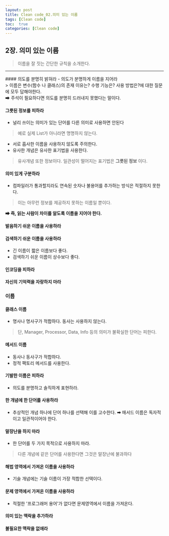```yaml
---
layout: post
title: Clean code_02.의미 있는 이름
tags: [Clean code]
toc:  true
categories: [Clean code]
---
```

## 2장. 의미 있는 이름
> 이름을 잘 짓는 간단한 규칙을 소개한다.

<hr/>
#### 의도를 분명히 밝혀라
- 의도가 분명하게 이름을 지어라<br>
> 이름은 변수(함수 나 클래스)의 존재 이유는? 수행 기능은? 사용 방법은?에 대한 질문에 모두 답해야한다. <br>
➡ 주석이 필요하다면 의도를 분명히 드러내지 못했다는 말이다.

#### 그릇된 정보를 피하라
- 널리 쓰이는 의미가 있는 단어를 다른 의미로 사용하면 안된다
> 예로 실제 List가 아니라면 명명하지 않는다.

- 서로 흡사한 이름을 사용하지 않도록 주의한다.
- 유사한 개념은 유사한 표기법을 사용한다.
> 유사개념 또한 정보이다. 일관성이 떨어지는 표기법은 **그릇된 정보** 이다.

#### 의미 있게 구분하라
- 컴파일러가 통과할지라도 연속된 숫자나 불용어를 추가하는 방식은 적절하지 못한다.
> 이는 아무런 정보를 제공하지 못하는 이름일 뿐이다.

**➡ 즉, 읽는 사람이 차이를 알도록 이름을 지어야 한다.**

#### 발음하기 쉬운 이름을 사용하라

#### 검색하기 쉬운 이름을 사용하라
- 긴 이름이 짧은 이름보다 좋다.
- 검색하기 쉬운 이름이 상수보다 좋다.

#### 인코딩을 피하라
#### 자신의 기억력을 자랑하지 마라

### 이름
#### 클래스 이름
- 명사나 명사구가 적합하다. 동사는 사용하지 않는다.
> 단, Manager, Processor, Data, Info 등의 의미가 불확실한 단어는 피한다.

#### 메서드 이름
- 동사나 동사구가 적합하다.
- 정적 팩토리 메서드를 사용한다.

#### 기발한 이름은 피하라
- 의도를 분명하고 솔직하게 표현하라.

#### 한 개념에 한 단어를 사용하라
- 추상적인 개념 하나에 단어 하나를 선택해 이를 고수한다.
 **➡** 매서드 이름은 독자적이고 일관적이어야 한다.

#### 말장난을 하지 마라
- 한 단어를 두 가지 목적으로 사용하지 마라.
> 다른 개념에 같은 단어를 사용한다면 그것은 말장난에 불과하다

#### 해법 영역에서 가져온 이름을 사용하라
- 기술 개념에는 기술 이름이 가장 적합한 선택이다.

#### 문제 영역에서 가져온 이름을 사용하라
- 적절한 '프로그래머 용어'가 없다면 문제영역에서 이름을 가져온다.

#### 의미 있는 맥락을 추가하라

#### 불필요한 맥락을 없애라
